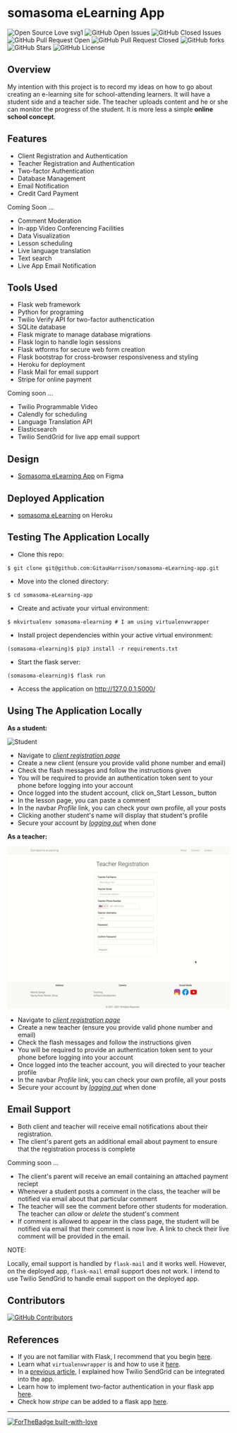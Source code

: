# somasoma eLearning App

![Open Source Love svg1](https://badges.frapsoft.com/os/v1/open-source.svg?v=103) ![GitHub Open Issues](https://img.shields.io/github/issues/GitauHarrison/somasoma-eLearning-app) ![GitHub Closed Issues](https://img.shields.io/github/issues-closed/GitauHarrison/somasoma-eLearning-app) ![GitHub Pull Request Open](https://img.shields.io/github/issues-pr/GitauHarrison/somasoma-eLearning-app) ![GitHub Pull Request Closed](https://img.shields.io/github/issues-pr-closed/GitauHarrison/somasoma-eLearning-app) ![GitHub forks](https://img.shields.io/github/forks/GitauHarrison/somasoma-eLearning-app) ![GitHub Stars](https://img.shields.io/github/stars/GitauHarrison/somasoma-eLearning-app) ![GitHub License](https://img.shields.io/github/license/GitauHarrison/somasoma-eLearning-app)

## Overview
My intention with this project is to record my ideas on how to go about creating an e-learning site for school-attending learners. It will have a student side and a teacher side. The teacher uploads content and he or she can monitor the progress of the student. It is more less a simple **online school concept**.

## Features

* Client Registration and Authentication
* Teacher Registration and Authentication
* Two-factor Authentication
* Database Management
* Email Notification
* Credit Card Payment

Coming Soon ...

* Comment Moderation
* In-app Video Conferencing Facilities
* Data Visualization
* Lesson scheduling
* Live language translation
* Text search
* Live App Email Notification

## Tools Used

* Flask web framework
* Python for programing
* Twilio Verify API for two-factor authenctication
* SQLite database
* Flask migrate to manage database migrations
* Flask login to handle login sessions
* Flask wtforms for secure web form creation
* Flask bootstrap for cross-browser responsiveness and styling
* Heroku for deployment
* Flask Mail for email support
* Stripe for online payment

Coming soon ...

* Twilio Programmable Video
* Calendly for scheduling
* Language Translation API
* Elasticsearch
* Twilio SendGrid for live app email support

## Design

* [Somasoma eLearning App](https://www.figma.com/proto/uG0hCD0uuAYbWZIhjf6fPz/somasoma-eLearning-app?node-id=179%3A2&scaling=min-zoom&page-id=0%3A1) on Figma

## Deployed Application
* [somasoma eLearning](https://somasoma-elearning-app.herokuapp.com/) on Heroku


## Testing The Application Locally

* Clone this repo:
```
$ git clone git@github.com:GitauHarrison/somasoma-eLearning-app.git
```

* Move into the cloned directory:

```
$ cd somasoma-eLearning-app
```

* Create and activate your virtual environment:

```
$ mkvirtualenv somasoma-elearning # I am using virtualenvwrapper
```

* Install project dependencies within your active virtual environment:

```
(somasoma-elearning)$ pip3 install -r requirements.txt
```

* Start the flask server:

```
(somasoma-elearning)$ flask run
```

* Access the application on http://127.0.0.1:5000/

## Using The Application Locally

**As a student:**

![Student](app/static/images/somasoma_student.gif)

* Navigate to [_client registration page_](http://127.0.0.1:5000/auth/register/client)
* Create a new client (ensure you provide valid phone number and email)
* Check the flash messages and follow the instructions given
* You will be required to provide an authentication token sent to your phone before logging into your account
* Once logged into the student account, click on_Start Lesson_ button
* In the lesson page, you can paste a comment
* In the navbar _Profile_ link, you can check your own profile, all your posts
* Clicking another student's name will display that student's profile
* Secure your account by [_logging out_](http://127.0.0.1:5000/logout) when done

**As a teacher:**

![Teacher](app/static/images/somasoma_teacher.gif)

* Navigate to [_client registration page_](http://127.0.0.1:5000/auth/register/teacher)
* Create a new teacher (ensure you provide valid phone number and email)
* Check the flash messages and follow the instructions given
* You will be required to provide an authentication token sent to your phone before logging into your account
* Once logged into the teacher account, you will directed to your teacher profile
* In the navbar _Profile_ link, you can check your own profile, all your posts
* Secure your account by [_logging out_](http://127.0.0.1:5000/logout) when done


## Email Support

* Both client and teacher will receive email notifications about their registration. 
* The client's parent gets an additional email about payment to ensure that the registration process is complete

Comming soon ...

* The client's parent will receive an email containing an attached payment reciept
* Whenever a student posts a comment in the class, the teacher will be notified via email about that particular comment
* The teacher will see the comment before other students for moderation. The teacher can _allow_ or _delete_ the student's comment
* If comment is allowed to appear in the class page, the student will be notified via email that their comment is now live. A link to check their live comment will be provided in the email.

NOTE:

Locally, email support is handled by `flask-mail` and it works well. However, on the deployed app, `flask-mail` email support does not work. I intend to use Twilio SendGrid to handle email support on the deployed app.

## Contributors

[![GitHub Contributors](https://img.shields.io/github/contributors/GitauHarrison/somasoma-eLearning-app)](https://github.com/GitauHarrison/somasoma-eLearning-app/graphs/contributors)

## References

* If you are not familiar with Flask, I recommend that you begin [here](https://github.com/GitauHarrison/notes/tree/master/web_development/personal_blog).
* Learn what `virtualenvwrapper` is and how to use it [here](https://github.com/GitauHarrison/notes/blob/master/virtualenvwrapper_setup.md).
* In a [previous article](https://github.com/GitauHarrison/notes/blob/master/twilio_sendgrid.md), I explained how Twilio SendGrid can be integrated into the app.
* Learn how to implement two-factor authentication in your flask app [here](https://github.com/GitauHarrison/notes/tree/master/two_factor_authentication).
* Check how _stripe_ can be added to a flask app [here](https://github.com/GitauHarrison/notes/blob/master/how_to_use_stripe_for_payment.md).


<hr>

[![ForTheBadge built-with-love](http://ForTheBadge.com/images/badges/built-with-love.svg)](https://github.com/GitauHarrison/)